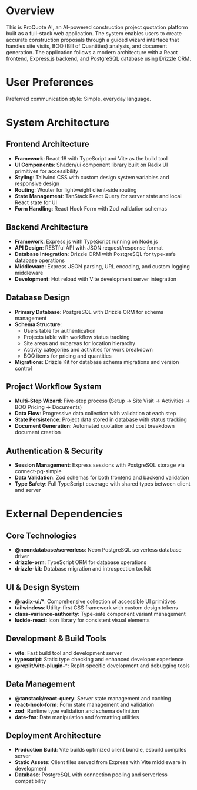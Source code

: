 # Overview

This is ProQuote AI, an AI-powered construction project quotation platform built as a full-stack web application. The system enables users to create accurate construction proposals through a guided wizard interface that handles site visits, BOQ (Bill of Quantities) analysis, and document generation. The application follows a modern architecture with a React frontend, Express.js backend, and PostgreSQL database using Drizzle ORM.

# User Preferences

Preferred communication style: Simple, everyday language.

# System Architecture

## Frontend Architecture
- **Framework**: React 18 with TypeScript and Vite as the build tool
- **UI Components**: Shadcn/ui component library built on Radix UI primitives for accessibility
- **Styling**: Tailwind CSS with custom design system variables and responsive design
- **Routing**: Wouter for lightweight client-side routing
- **State Management**: TanStack React Query for server state and local React state for UI
- **Form Handling**: React Hook Form with Zod validation schemas

## Backend Architecture  
- **Framework**: Express.js with TypeScript running on Node.js
- **API Design**: RESTful API with JSON request/response format
- **Database Integration**: Drizzle ORM with PostgreSQL for type-safe database operations
- **Middleware**: Express JSON parsing, URL encoding, and custom logging middleware
- **Development**: Hot reload with Vite development server integration

## Database Design
- **Primary Database**: PostgreSQL with Drizzle ORM for schema management
- **Schema Structure**: 
  - Users table for authentication
  - Projects table with workflow status tracking
  - Site areas and subareas for location hierarchy
  - Activity categories and activities for work breakdown
  - BOQ items for pricing and quantities
- **Migrations**: Drizzle Kit for database schema migrations and version control

## Project Workflow System
- **Multi-Step Wizard**: Five-step process (Setup → Site Visit → Activities → BOQ Pricing → Documents)
- **Data Flow**: Progressive data collection with validation at each step
- **State Persistence**: Project data stored in database with status tracking
- **Document Generation**: Automated quotation and cost breakdown document creation

## Authentication & Security
- **Session Management**: Express sessions with PostgreSQL storage via connect-pg-simple
- **Data Validation**: Zod schemas for both frontend and backend validation
- **Type Safety**: Full TypeScript coverage with shared types between client and server

# External Dependencies

## Core Technologies
- **@neondatabase/serverless**: Neon PostgreSQL serverless database driver
- **drizzle-orm**: TypeScript ORM for database operations
- **drizzle-kit**: Database migration and introspection toolkit

## UI & Design System
- **@radix-ui/***: Comprehensive collection of accessible UI primitives
- **tailwindcss**: Utility-first CSS framework with custom design tokens
- **class-variance-authority**: Type-safe component variant management
- **lucide-react**: Icon library for consistent visual elements

## Development & Build Tools
- **vite**: Fast build tool and development server
- **typescript**: Static type checking and enhanced developer experience
- **@replit/vite-plugin-***: Replit-specific development and debugging tools

## Data Management
- **@tanstack/react-query**: Server state management and caching
- **react-hook-form**: Form state management and validation
- **zod**: Runtime type validation and schema definition
- **date-fns**: Date manipulation and formatting utilities

## Deployment Architecture
- **Production Build**: Vite builds optimized client bundle, esbuild compiles server
- **Static Assets**: Client files served from Express with Vite middleware in development
- **Database**: PostgreSQL with connection pooling and serverless compatibility